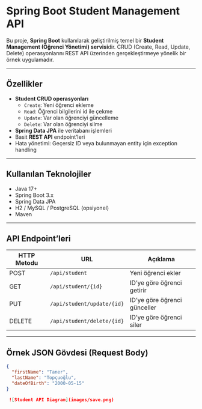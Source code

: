 # Spring Boot Student Management API

Bu proje, **Spring Boot** kullanılarak geliştirilmiş temel bir **Student Management (Öğrenci Yönetimi) servisi**dir. CRUD (Create, Read, Update, Delete) operasyonlarını REST API üzerinden gerçekleştirmeye yönelik bir örnek uygulamadır.

---

## Özellikler

- **Student CRUD operasyonları**
  - `Create`: Yeni öğrenci ekleme
  - `Read`: Öğrenci bilgilerini id ile çekme
  - `Update`: Var olan öğrenciyi güncelleme
  - `Delete`: Var olan öğrenciyi silme
- **Spring Data JPA** ile veritabanı işlemleri
- Basit **REST API** endpoint’leri
- Hata yönetimi: Geçersiz ID veya bulunmayan entity için exception handling

---

## Kullanılan Teknolojiler

- Java 17+
- Spring Boot 3.x
- Spring Data JPA
- H2 / MySQL / PostgreSQL (opsiyonel)
- Maven

---

## API Endpoint’leri

| HTTP Metodu | URL                       | Açıklama                   |
|------------|---------------------------|---------------------------|
| POST       | `/api/student`            | Yeni öğrenci ekler        |
| GET        | `/api/student/{id}`       | ID’ye göre öğrenci getirir |
| PUT        | `/api/student/update/{id}`| ID’ye göre öğrenci günceller |
| DELETE     | `/api/student/delete/{id}`| ID’ye göre öğrenci siler  |

---

## Örnek JSON Gövdesi (Request Body)

```json
{
  "firstName": "Taner",
  "lastName": "Topçuoğlu",
  "dateOfBirth": "2000-05-15"
}

 ![Student API Diagram](images/save.png)
